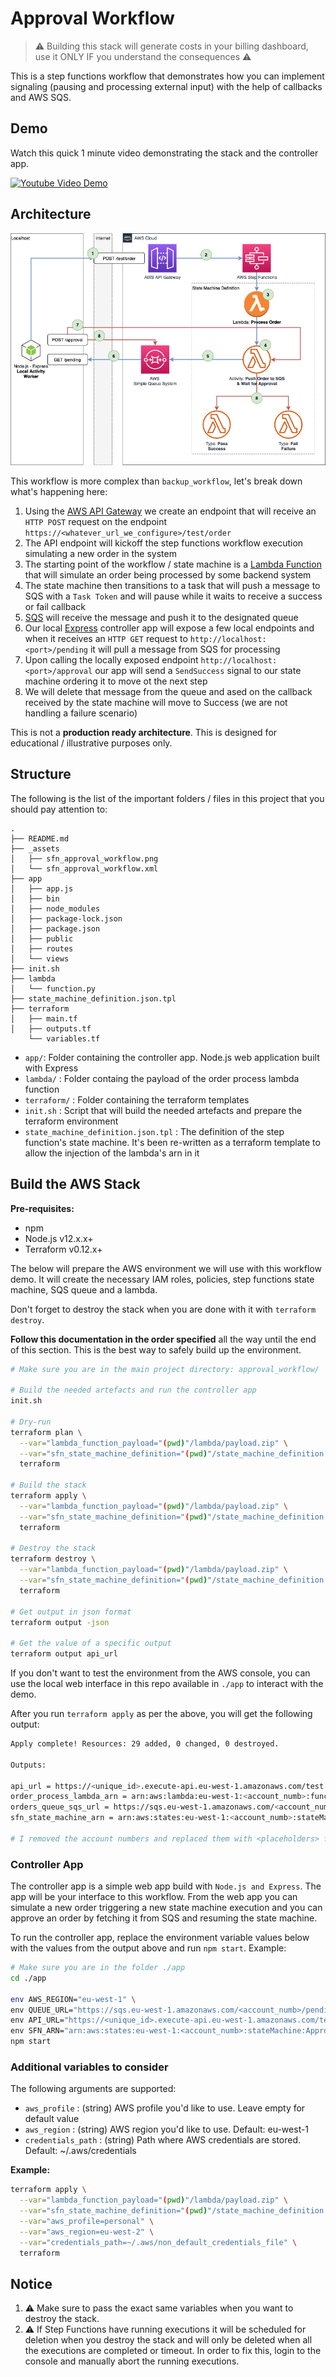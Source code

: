 # Approval Workflow
> ⚠️ Building this stack will generate costs in your billing dashboard, use it ONLY IF you understand the consequences ⚠️

This is a step functions workflow that demonstrates how you can implement signaling (pausing and processing external input) with the help of callbacks and AWS SQS.

## Demo

Watch this quick 1 minute video demonstrating the stack and the controller app.

[![Youtube Video Demo](https://img.youtube.com/vi/AteR8q-Dx9s/0.jpg)](https://www.youtube.com/watch?v=AteR8q-Dx9s)

## Architecture

!["Architecture Diagram"](./_assets/sfn_approval_workflow.png)

This workflow is more complex than `backup_workflow`, let's break down what's happening here:

1. Using the [AWS API Gateway](https://aws.amazon.com/api-gateway/) we create an endpoint that will receive an `HTTP POST` request on the endpoint `https://<whatever_url_we_configure>/test/order`
2. The API endpoint will kickoff the step functions workflow execution simulating a new order in the system
3. The starting point of the workflow / state machine is a [Lambda Function](https://aws.amazon.com/lambda/) that will simulate an order being processed by some backend system
4. The state machine then transitions to a task that will push a message to SQS with a `Task Token` and will pause while it waits to receive a success or fail callback
5. [SQS](https://aws.amazon.com/sqs/) will receive the message and push it to the designated queue
6. Our local [Express](https://expressjs.com/) controller app will expose a few local endpoints and when it receives an `HTTP GET` request to `http://localhost:<port>/pending` it will pull a message from SQS for processing
7. Upon calling the locally exposed endpoint `http://localhost:<port>/approval` our app will send a `SendSuccess` signal to our state machine ordering it to move ot the next step
8. We will delete that message from the queue and ased on the callback received by the state machine will move to Success (we are not handling a failure scenario)

This is not a **production ready architecture**. This is designed for educational / illustrative purposes only.

## Structure

The following is the list of the important folders / files in this project that you should pay attention to:
```
.
├── README.md
├── _assets
│   ├── sfn_approval_workflow.png
│   └── sfn_approval_workflow.xml
├── app
│   ├── app.js
│   ├── bin
│   ├── node_modules
│   ├── package-lock.json
│   ├── package.json
│   ├── public
│   ├── routes
│   └── views
├── init.sh
├── lambda
│   └── function.py
├── state_machine_definition.json.tpl
├── terraform
│   ├── main.tf
│   ├── outputs.tf
    └── variables.tf
```

- `app/`: Folder containing the controller app. Node.js web application built with Express
- `lambda/` : Folder containg the payload of the order process lambda function
- `terraform/` : Folder containing the terraform templates
- `init.sh` : Script that will build the needed artefacts and prepare the terraform environment
- `state_machine_definition.json.tpl` : The definition of the step function's state machine. It's been re-written as a terraform template to allow the injection of the lambda's arn in it

## Build the AWS Stack

**Pre-requisites:**
- npm
- Node.js v12.x.x+
- Terraform v0.12.x+

The below will prepare the AWS environment we will use with this workflow demo. It will create the necessary IAM roles, policies, step functions state machine, SQS queue and a lambda.

Don't forget to destroy the stack when you are done with it with `terraform destroy`.

**Follow this documentation in the order specified** all the way until the end of this section. This is the best way to safely build up the environment.

```sh
# Make sure you are in the main project directory: approval_workflow/

# Build the needed artefacts and run the controller app
init.sh

# Dry-run
terraform plan \
  --var="lambda_function_payload="(pwd)"/lambda/payload.zip" \
  --var="sfn_state_machine_definition="(pwd)"/state_machine_definition.json.tpl" \
  terraform

# Build the stack
terraform apply \
  --var="lambda_function_payload="(pwd)"/lambda/payload.zip" \
  --var="sfn_state_machine_definition="(pwd)"/state_machine_definition.json.tpl" \
  terraform

# Destroy the stack
terraform destroy \
  --var="lambda_function_payload="(pwd)"/lambda/payload.zip" \
  --var="sfn_state_machine_definition="(pwd)"/state_machine_definition.json.tpl" \
  terraform

# Get output in json format
terraform output -json

# Get the value of a specific output
terraform output api_url
```

If you don't want to test the environment from the AWS console, you can use the local web interface in this repo available in `./app` to interact with the demo.

After you run `terraform apply` as per the above, you will get the following output:

```sh
Apply complete! Resources: 29 added, 0 changed, 0 destroyed.

Outputs:

api_url = https://<unique_id>.execute-api.eu-west-1.amazonaws.com/test
order_process_lambda_arn = arn:aws:lambda:eu-west-1:<account_numb>:function:PROCESS_ORDER-helped-skylark
orders_queue_sqs_url = https://sqs.eu-west-1.amazonaws.com/<account_numb>/pending_orders_queue.fifo
sfn_state_machine_arn = arn:aws:states:eu-west-1:<account_numb>:stateMachine:ApprovalWorkflowStateMachine-helped-skylark

# I removed the account numbers and replaced them with <placeholders> for privacy / security purposes
```

### Controller App

The controller app is a simple web app build with `Node.js and Express`. The app will be your interface to this workflow. 
From the web app you can simulate a new order triggering a new state machine execution and you can approve an order by fetching it from SQS and resuming the state machine.

To run the controller app, replace the environment variable values below with the values from the output above and run `npm start`. Example:

```sh
# Make sure you are in the folder ./app
cd ./app

env AWS_REGION="eu-west-1" \
env QUEUE_URL="https://sqs.eu-west-1.amazonaws.com/<account_numb>/pending_orders_queue" \
env API_URL="https://<unique_id>.execute-api.eu-west-1.amazonaws.com/test/order" \
env SFN_ARN="arn:aws:states:eu-west-1:<account_numb>:stateMachine:ApprovalWorkflowStateMachine-helped-skylark" \
npm start
```

### Additional variables to consider

The following arguments are supported:

- `aws_profile` : (string) AWS profile you'd like to use. Leave empty for default value
- `aws_region` : (string) AWS region you'd like to use. Default: eu-west-1
- `credentials_path` : (string) Path where AWS credentials are stored. Default: ~/.aws/credentials

**Example:**
```sh
terraform apply \
  --var="lambda_function_payload="(pwd)"/lambda/payload.zip" \
  --var="sfn_state_machine_definition="(pwd)"/state_machine_definition.json.tpl" \
  --var="aws_profile=personal" \
  --var="aws_region=eu-west-2" \
  --var="credentials_path=~/.aws/non_default_credentials_file" \
  terraform
```

## Notice

1. ⚠️ Make sure to pass the exact same variables when you want to destroy the stack.
2. ⚠️ If Step Functions have running executions it will be scheduled for deletion when you destroy the stack and will only be deleted when all the executions are completed or timeout. In order to fix this, login to the console and manually abort the running executions.